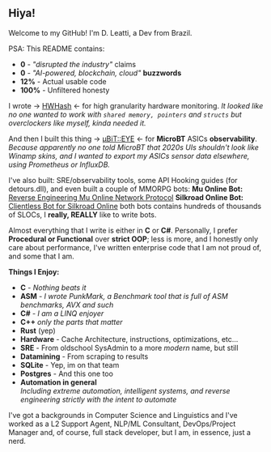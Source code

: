 
## Hiya!

Welcome to my GitHub! I'm D. Leatti, a Dev from Brazil.

PSA: This README contains:
- **0** - *"disrupted the industry"* claims 
- **0** - *"AI-powered, blockchain, cloud"* **buzzwords**
- **12%** - Actual usable code
- **100%** - Unfiltered honesty

I wrote → [HWHash](https://www.nuget.org/packages/HWHash) ← for high granularity hardware monitoring.
*It looked like no one wanted to work with ```shared memory, pointers``` and ```structs``` but overclockers like myself, kinda needed it.*

And then I built this thing → [μBiT::EYE](https://ubit.watch) ← for **MicroBT** ASICs **observability**. 
*Because apparently no one told MicroBT that 2020s UIs shouldn't look like Winamp skins, and I wanted to export my ASICs sensor data elsewhere, using Prometheus or InfluxDB.*

I've also built: SRE/observability tools, some API Hooking guides (for detours.dll), and even built a couple of MMORPG bots:
**Mu Online Bot:** [Reverse Engineering Mu Online Network Protocol](https://kernelriot.com/blog/reverse-engineering-mu-online-network-protocol) 
**Silkroad Online Bot:** [Clientless Bot for Silkroad Online](https://kernelriot.com/blog/silkroad-online-clientless-bot) 
both bots contains hundreds of thousands of SLOCs, I **really, REALLY** like to write bots.

Almost everything that I write is either in **C** or **C#**. Personally, I prefer **Procedural or Functional** over **strict OOP**; less is more, and I honestly only care about performance, I've written enterprise code that I am not proud of, and some that I am. 

**Things I Enjoy:**

- **C** - *Nothing beats it*
- **ASM** - *I wrote PunkMark, a Benchmark tool that is full of ASM benchmarks, AVX and such* 
- **C#** - *I am a LINQ enjoyer*
- **C++** *only the parts that matter*
- **Rust** (yep)
- **Hardware** - Cache Architecture, instructions, optimizations, etc...
- **SRE** - From oldschool SysAdmin to a more *modern* name, but still
- **Datamining** - From scraping to results
- **SQLite** - Yep, im on that team
- **Postgres** - And this one too
- **Automation in general**  
  *Including extreme automation, intelligent systems, and reverse engineering strictly with the intent to automate*

I've got a backgrounds in Computer Science and Linguistics and I've worked as a L2 Support Agent, NLP/ML Consultant, DevOps/Project Manager and, of course, full stack developer, but I am, in essence, just a nerd.


<!--
**layer07/layer07** is a ✨ _special_ ✨ repository because its `README.md` (this file) appears on your GitHub profile.

Here are some ideas to get you started:

- 🔭 I’m currently working on ...
- 🌱 I’m currently learning ...
- 👯 I’m looking to collaborate on ...
- 🤔 I’m looking for help with ...
- 💬 Ask me about ...
- 📫 How to reach me: ...
- 😄 Pronouns: ...
- ⚡ Fun fact: ...
-->
